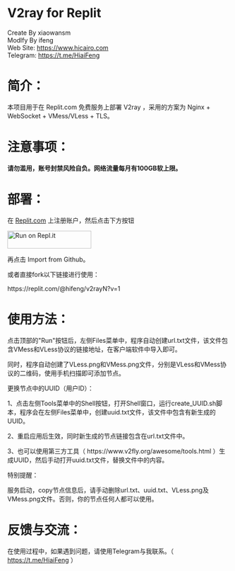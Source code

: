 # V2ray for Replit
Create By xiaowansm<br>
Modlfy By ifeng<br>
Web Site: https://www.hicairo.com <br>
Telegram: https://t.me/HiaiFeng <br>

# 简介：
本项目用于在 Replit.com 免费服务上部署 V2ray ，采用的方案为 Nginx + WebSocket + VMess/VLess + TLS。
# 注意事项：
<b>请勿滥用，账号封禁风险自负。网络流量每月有100GB软上限。</b>
# 部署：
在 <a href="https://replit.com">Replit.com</a> 上注册账户，然后点击下方按钮
<p><a href="https://repl.it/github/hiifeng/V2ray-for-Replit" rel="nofollow"><img alt="Run on Repl.it" src="https://camo.githubusercontent.com/8f3d0bdc332bfddbb9694b553bba8319754153b39f2efdf3c78b17fbbb6b7990/68747470733a2f2f7265706c2e69742f62616467652f6769746875622f616e6462727569626d2f7265616465722d7265706c6974" style="height: 40px; width: 190px; max-width: 100%;" data-canonical-src="https://repl.it/badge/github/andbruibm/reader-replit"></a></p>
<p>再点击 Import from Github。</p>

<p>或者直接fork以下链接进行使用：</p>
https://replit.com/@hifeng/v2rayN?v=1

# 使用方法：
<p>点击顶部的"Run"按钮后，左侧Files菜单中，程序自动创建url.txt文件，该文件包含VMess和VLess协议的链接地址，在客户端软件中导入即可。</p>
<p>同时，程序自动创建了VLess.png和VMess.png文件，分别是VLess和VMess协议的二维码，使用手机扫描即可添加节点。</p>

<p>更换节点中的UUID（用户ID）：</p>
<p>1、点击左侧Tools菜单中的Shell按钮，打开Shell窗口，运行create_UUID.sh脚本，程序会在左侧Files菜单中，创建uuid.txt文件，该文件中包含有新生成的UUID。</p>
<p>2、重启应用后生效，同时新生成的节点链接包含在url.txt文件中。</p>
<p>3、也可以使用第三方工具（ https://www.v2fly.org/awesome/tools.html ）生成UUID，然后手动打开uuid.txt文件，替换文件中的内容。</p>

<p>特别提醒：</p>
<p>服务启动，copy节点信息后，请手动删除url.txt、uuid.txt、VLess.png及VMess.png文件。否则，你的节点任何人都可以使用。</p>

# 反馈与交流：
在使用过程中，如果遇到问题，请使用Telegram与我联系。（ https://t.me/HiaiFeng ）
